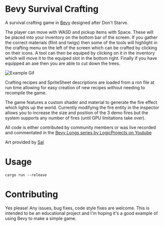 # Bevy Survival Crafting

A survival crafting game in [Bevy](https://bevyengine.org/) designed after Don't Starve.

The player can move with WASD and pickup items with Space.  These will be placed into your inventory on the bottom bar of the screen.  If you gather the correct materials (flint and twigs) then some of the tools will highlight in the crafting menu on the left of the screen which can be crafted by clicking on their icons.  A tool can then be equiped by clicking on it in the inventory which will move it to the equiped slot in the bottom right.  Finally if you have equipped an axe then you are able to cut down the trees.

![Example Gif](gifs/survival_demo.gif)

Crafting recipes and SpriteSheet descriptions are loaded from a ron file at run time allowing for easy creation of new recipes without needing to recompile the game.

The game features a custom shader and material to generate the fire effect which lights up the world.  Currently modifying the fire entity in the inspector allows you to increase the size and position of the 3 demo fires but the system supports any number of fires (until GPU limitations take over).

All code is either contributed by community members or was live recorded and commentated in the [Bevy Longs series by LogicProjects on Youtube](https://www.youtube.com/watch?v=w7UVSF4lTj0&list=PLT_D88-MTFOMtJPkMvWzTedfUo5W7oiNH)

Art provided by [Sal](https://github.com/Salzimus)

# Usage

```
cargo run --release
```

# Contributing

Yes please! Any issues, bug fixes, code style fixes are welcome.  This is intended to be an educational project and I'm hoping it's a good example of using Bevy to make a simple game.
